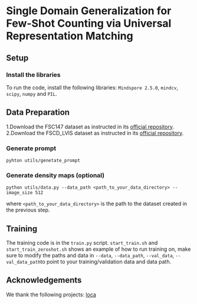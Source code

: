 # Single Domain Generalization for Few-Shot Counting via Universal Representation Matching



## Setup

### Install the libraries

To run the code, install the following libraries: `Mindspore 2.5.0`, `mindcv`, `scipy`, `numpy` and `PIL`.

## Data Preparation
1.Download the FSC147 dataset as instructed in its [official repository](https://github.com/cvlab-stonybrook/LearningToCountEverything).
2.Download the FSCD_LVIS dataset as instructed in its [official repository](https://github.com/VinAIResearch/Counting-DETR).



### Generate prompt
    pyhton utils/genetate_prompt


### Generate density maps (optional)


    python utils/data.py --data_path <path_to_your_data_directory> --image_size 512 
    
where `<path_to_your_data_directory>` is the path to the dataset created in the previous step.


## Training

The training code is in the `train.py` script. `start_train.sh` and `start_train_zeroshot.sh` shows an example of how to run training on, make sure to modify the paths and data in `--data`, `--data_path`, `--val_data`, `--val_data_path`to point to your training/validation data and data path.



## Acknowledgements
We thank the following projects: [loca](https://github.com/djukicn/loca)